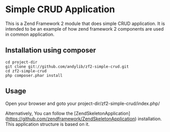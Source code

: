 Simple CRUD Application
=======================

This is a Zend Framework 2 module that does simple CRUD application. It is intended to be an example of how zend framework 2 components are used in common application.


Installation using composer
---------------------------

    cd project-dir
    git clone git://github.com/andylib/zf2-simple-crud.git
    cd zf2-simple-crud
    php composer.phar install


Usage
-----

Open your browser and goto your project-dir/zf2-simple-crud/index.php/ 

Alternatively, You can follow the [ZendSkeletonApplication] (https://github.com/zendframework/ZendSkeletonApplication) installation. This application structure is based on it.


